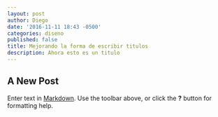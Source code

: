 ```yaml
---
layout: post
author: Diego
date: '2016-11-11 18:43 -0500'
categories: diseno
published: false
title: Mejorando la forma de escribir titulos
description: Ahora esto es un titulo
---
```

## A New Post

Enter text in [Markdown](http://daringfireball.net/projects/markdown/). Use the toolbar above, or click the **?** button for formatting help.

